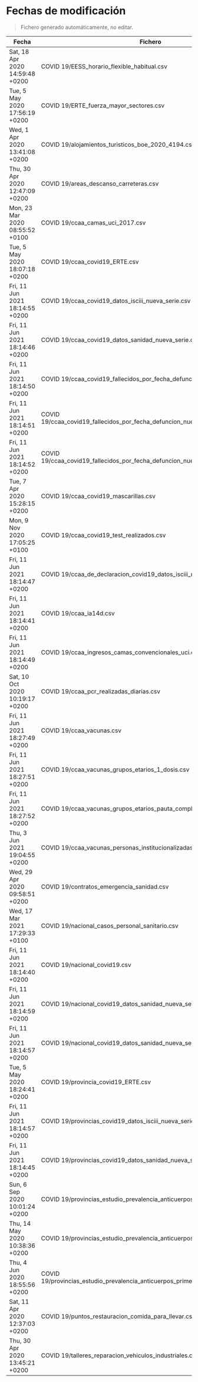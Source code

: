 # Fechas de modificación

> Fichero generado automáticamente, no editar.

| Fecha                           | Fichero                  |
|---------------------------------|--------------------------|
| Sat, 18 Apr 2020 14:59:48 +0200  | COVID 19/EESS_horario_flexible_habitual.csv |
| Tue, 5 May 2020 17:56:19 +0200  | COVID 19/ERTE_fuerza_mayor_sectores.csv |
| Wed, 1 Apr 2020 13:41:08 +0200  | COVID 19/alojamientos_turisticos_boe_2020_4194.csv |
| Thu, 30 Apr 2020 12:47:09 +0200  | COVID 19/areas_descanso_carreteras.csv |
| Mon, 23 Mar 2020 08:55:52 +0100  | COVID 19/ccaa_camas_uci_2017.csv |
| Tue, 5 May 2020 18:07:18 +0200  | COVID 19/ccaa_covid19_ERTE.csv |
| Fri, 11 Jun 2021 18:14:55 +0200  | COVID 19/ccaa_covid19_datos_isciii_nueva_serie.csv |
| Fri, 11 Jun 2021 18:14:46 +0200  | COVID 19/ccaa_covid19_datos_sanidad_nueva_serie.csv |
| Fri, 11 Jun 2021 18:14:50 +0200  | COVID 19/ccaa_covid19_fallecidos_por_fecha_defuncion_nueva_serie.csv |
| Fri, 11 Jun 2021 18:14:51 +0200  | COVID 19/ccaa_covid19_fallecidos_por_fecha_defuncion_nueva_serie_long.csv |
| Fri, 11 Jun 2021 18:14:52 +0200  | COVID 19/ccaa_covid19_fallecidos_por_fecha_defuncion_nueva_serie_original.csv |
| Tue, 7 Apr 2020 15:28:15 +0200  | COVID 19/ccaa_covid19_mascarillas.csv |
| Mon, 9 Nov 2020 17:05:25 +0100  | COVID 19/ccaa_covid19_test_realizados.csv |
| Fri, 11 Jun 2021 18:14:47 +0200  | COVID 19/ccaa_de_declaracion_covid19_datos_isciii_nueva_serie.csv |
| Fri, 11 Jun 2021 18:14:41 +0200  | COVID 19/ccaa_ia14d.csv |
| Fri, 11 Jun 2021 18:14:49 +0200  | COVID 19/ccaa_ingresos_camas_convencionales_uci.csv |
| Sat, 10 Oct 2020 10:19:17 +0200  | COVID 19/ccaa_pcr_realizadas_diarias.csv |
| Fri, 11 Jun 2021 18:27:49 +0200  | COVID 19/ccaa_vacunas.csv |
| Fri, 11 Jun 2021 18:27:51 +0200  | COVID 19/ccaa_vacunas_grupos_etarios_1_dosis.csv |
| Fri, 11 Jun 2021 18:27:52 +0200  | COVID 19/ccaa_vacunas_grupos_etarios_pauta_completa.csv |
| Thu, 3 Jun 2021 19:04:55 +0200  | COVID 19/ccaa_vacunas_personas_institucionalizadas.csv |
| Wed, 29 Apr 2020 09:58:51 +0200  | COVID 19/contratos_emergencia_sanidad.csv |
| Wed, 17 Mar 2021 17:29:33 +0100  | COVID 19/nacional_casos_personal_sanitario.csv |
| Fri, 11 Jun 2021 18:14:40 +0200  | COVID 19/nacional_covid19.csv |
| Fri, 11 Jun 2021 18:14:59 +0200  | COVID 19/nacional_covid19_datos_sanidad_nueva_serie.csv |
| Fri, 11 Jun 2021 18:14:57 +0200  | COVID 19/nacional_covid19_datos_sanidad_nueva_serie_grupos_edad.csv |
| Tue, 5 May 2020 18:24:41 +0200  | COVID 19/provincia_covid19_ERTE.csv |
| Fri, 11 Jun 2021 18:14:57 +0200  | COVID 19/provincias_covid19_datos_isciii_nueva_serie.csv |
| Fri, 11 Jun 2021 18:14:45 +0200  | COVID 19/provincias_covid19_datos_sanidad_nueva_serie.csv |
| Sun, 6 Sep 2020 10:01:24 +0200  | COVID 19/provincias_estudio_prevalencia_anticuerpos_final.csv |
| Thu, 14 May 2020 10:38:36 +0200  | COVID 19/provincias_estudio_prevalencia_anticuerpos_primera_ronda.csv |
| Thu, 4 Jun 2020 18:55:56 +0200  | COVID 19/provincias_estudio_prevalencia_anticuerpos_primera_y_segunda_ronda.csv |
| Sat, 11 Apr 2020 12:37:03 +0200  | COVID 19/puntos_restauracion_comida_para_llevar.csv |
| Thu, 30 Apr 2020 13:45:21 +0200  | COVID 19/talleres_reparacion_vehiculos_industriales.csv |
